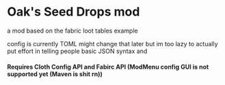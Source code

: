 # Oak's Seed Drops mod
a mod based on the fabric loot tables example

config is currently TOML might change that later but im too lazy to actually put effort in telling people basic JSON syntax and

#### Requires Cloth Config API and Fabirc API (ModMenu config GUI is not supported yet (Maven is shit rn))